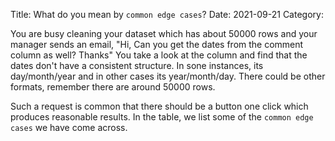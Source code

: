 Title: What do you mean by `common edge cases`?
Date: 2021-09-21
Category:


You are busy cleaning your dataset which has about 50000 rows and your manager sends an email, "Hi, Can you get the
dates from the comment column as well? Thanks" You take a look at the column and find that the dates don't have a 
consistent structure. In sone instances, its day/month/year and in other cases its year/month/day. There could be other formats, remember there are around 50000 rows.

Such a request is common that there should be a button one click which produces reasonable results. In the table,
we list some of the `common edge cases` we have come across.

